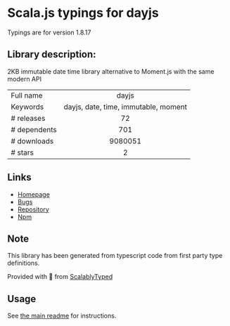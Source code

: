 
# Scala.js typings for dayjs

Typings are for version 1.8.17

## Library description:
2KB immutable date time library alternative to Moment.js with the same modern API

|                    |                 |
| ------------------ | :-------------: |
| Full name          | dayjs |
| Keywords           | dayjs, date, time, immutable, moment |
| # releases         | 72 |
| # dependents       | 701 |
| # downloads        | 9080051 |
| # stars            | 2 |

## Links
- [Homepage](https://github.com/iamkun/dayjs#readme)
- [Bugs](https://github.com/iamkun/dayjs/issues)
- [Repository](https://github.com/iamkun/dayjs)
- [Npm](https://www.npmjs.com/package/dayjs)
    


## Note
This library has been generated from typescript code from first party type definitions.

Provided with :purple_heart: from [ScalablyTyped](https://github.com/oyvindberg/ScalablyTyped)

## Usage
See [the main readme](../../readme.md) for instructions.


